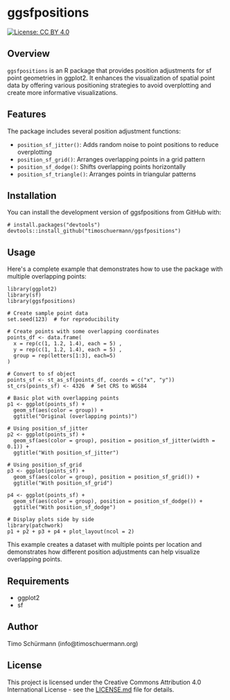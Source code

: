 # ggsfpositions

[![License: CC BY 4.0](https://img.shields.io/badge/License-CC%20BY%204.0-lightgrey.svg)](https://creativecommons.org/licenses/by/4.0/)

## Overview

`ggsfpositions` is an R package that provides position adjustments for sf point geometries in ggplot2. It enhances the visualization of spatial point data by offering various positioning strategies to avoid overplotting and create more informative visualizations.

## Features

The package includes several position adjustment functions:

-   `position_sf_jitter()`: Adds random noise to point positions to reduce overplotting
-   `position_sf_grid()`: Arranges overlapping points in a grid pattern
-   `position_sf_dodge()`: Shifts overlapping points horizontally
-   `position_sf_triangle()`: Arranges points in triangular patterns

## Installation

You can install the development version of ggsfpositions from GitHub with:

```{r}
# install.packages("devtools")
devtools::install_github("timoschuermann/ggsfpositions")
```

## Usage

Here's a complete example that demonstrates how to use the package with multiple overlapping points:

```{r}
library(ggplot2)
library(sf)
library(ggsfpositions)

# Create sample point data
set.seed(123)  # for reproducibility

# Create points with some overlapping coordinates
points_df <- data.frame(
  x = rep(c(1, 1.2, 1.4), each = 5) ,
  y = rep(c(1, 1.2, 1.4), each = 5) ,
  group = rep(letters[1:3], each=5)
)

# Convert to sf object
points_sf <- st_as_sf(points_df, coords = c("x", "y"))
st_crs(points_sf) <- 4326  # Set CRS to WGS84

# Basic plot with overlapping points
p1 <- ggplot(points_sf) +
  geom_sf(aes(color = group)) +
  ggtitle("Original (overlapping points)")

# Using position_sf_jitter
p2 <- ggplot(points_sf) +
  geom_sf(aes(color = group), position = position_sf_jitter(width = 0.1)) +
  ggtitle("With position_sf_jitter")

# Using position_sf_grid
p3 <- ggplot(points_sf) +
  geom_sf(aes(color = group), position = position_sf_grid()) +
  ggtitle("With position_sf_grid")

p4 <- ggplot(points_sf) +
  geom_sf(aes(color = group), position = position_sf_dodge()) +
  ggtitle("With position_sf_dodge")

# Display plots side by side
library(patchwork)
p1 + p2 + p3 + p4 + plot_layout(ncol = 2)
```

This example creates a dataset with multiple points per location and demonstrates how different position adjustments can help visualize overlapping points.

## Requirements

-   ggplot2
-   sf

## Author

Timo Schürmann (info\@timoschuermann.org)

## License

This project is licensed under the Creative Commons Attribution 4.0 International License - see the [LICENSE.md](LICENSE.md) file for details.